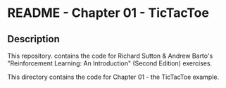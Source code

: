 # README - Chapter 01 - TicTacToe


## Description
This repository. contains the code for Richard Sutton & Andrew Barto's
"Reinforcement Learning: An Introduction" (Second Edition) exercises.

This directory contains the code for Chapter 01 - the TicTacToe example.